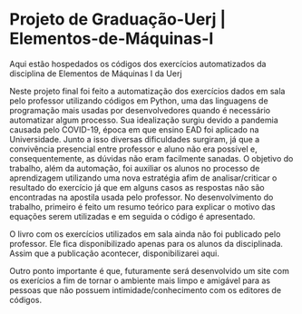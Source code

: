 # Projeto de Graduação-Uerj | Elementos-de-Máquinas-I

Aqui estão hospedados os códigos dos exercícios automatizados da disciplina de Elementos de Máquinas I da Uerj

Neste projeto final foi feito a automatização dos exercícios dados em sala pelo professor utilizando códigos em Python, uma das linguagens de programação mais usadas por desenvolvedores quando é necessário automatizar algum processo. Sua idealização surgiu devido a pandemia causada pelo COVID-19, época em que ensino EAD foi aplicado na Universidade. Junto a isso diversas dificuldades surgiram, já que a convivência presencial entre professor e aluno não era possível e, consequentemente, as dúvidas não eram facilmente sanadas. O objetivo do trabalho, além da automação, foi auxiliar os alunos no processo de aprendizagem utilizando uma nova estratégia afim de analisar/criticar o resultado do exercício já que em alguns casos as respostas não são encontradas na apostila usada pelo professor. No desenvolvimento do trabalho, primeiro é feito um resumo teórico para explicar o motivo das equações serem utilizadas e em seguida o código é apresentado.

O livro com os exercícios utilizados em sala ainda não foi publicado pelo professor. Ele fica disponibilizado apenas para os alunos da disciplinada. Assim que a publicação acontecer, disponibilizarei aqui. 

Outro ponto importante é que, futuramente será desenvolvido um site com os exerícios a fim de tornar o ambiente mais limpo e amigável para as pessoas que não possuem intimidade/conhecimento com os editores de códigos. 
